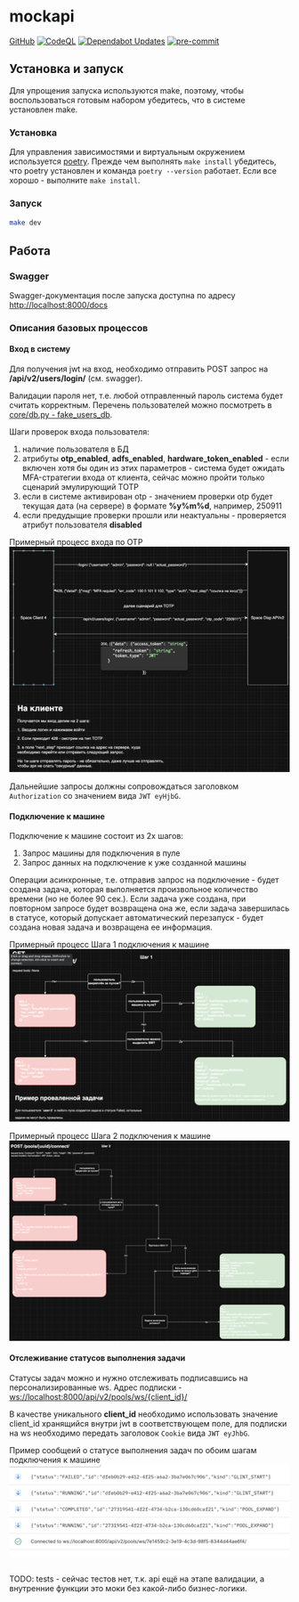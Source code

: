 # mockapi
[GitHub](https://github.com/devalv/mockapi)
[![CodeQL](https://github.com/devalv/mockapi/actions/workflows/github-code-scanning/codeql/badge.svg)](https://github.com/devalv/mockapi/actions/workflows/github-code-scanning/codeql)
[![Dependabot Updates](https://github.com/devalv/mockapi/actions/workflows/dependabot/dependabot-updates/badge.svg)](https://github.com/devalv/mockapi/actions/workflows/dependabot/dependabot-updates)
[![pre-commit](https://github.com/devalv/mockapi/actions/workflows/pre-commit.yml/badge.svg)](https://github.com/devalv/mockapi/actions/workflows/pre-commit.yml)

## Установка и запуск
Для упрощения запуска используются make, поэтому, чтобы воспользоваться готовым набором убедитесь, что в системе установлен make.

### Установка

Для управления зависимостями и виртуальным окружением используется [poetry](https://python-poetry.org/docs/#installing-with-the-official-installer). Прежде чем выполнять `make install` убедитесь, что poetry установлен и команда `poetry --version` работает. Если все хорошо - выполните `make install`.

### Запуск
```bash
make dev
```

## Работа

### Swagger
Swagger-документация после запуска доступна по адресу [http://localhost:8000/docs](http://localhost:8000/docs)

### Описания базовых процессов
#### Вход в систему
Для получения jwt на вход, необходимо отправить POST запрос на **/api/v2/users/login/** (см. swagger).

Валидации пароля нет, т.е. любой отправленный пароль система будет считать корректным. Перечень пользователей можно посмотреть в [core/db.py - fake_users_db](https://github.com/devalv/mockapi/blob/e26de809d1dff65e67b2b4efff904f33bfe6632f/core/db.py#L4C45-L5C1).

Шаги проверок входа пользователя:
1. наличие пользователя в БД
2. атрибуты **otp_enabled**, **adfs_enabled**, **hardware_token_enabled** - если включен хотя бы один из этих параметров - система будет ожидать MFA-стратегии входа от клиента, сейчас можно пройти только сценарий эмулирующий TOTP
3. если в системе активирован otp - значением проверки otp будет текущая дата (на сервере) в формате **%y%m%d**, например, 250911
4. если предудыщие проверки прошли или неактуальны - проверяется атрибут пользователя **disabled**

Примерный процесс входа по OTP
![Примерный процесс входа по OTP](otp_example.png)

Дальнейшие запросы должны сопровождаться заголовком `Authorization` со значением вида `JWT eyHjbG`.

#### Подключение к машине
Подключение к машине состоит из 2х шагов:
1. Запрос машины для подключения в пуле
2. Запрос данных на подключение к уже созданной машины

Операции асинхронные, т.е. отправив запрос на подключение - будет создана задача, которая выполняется произвольное количество времени (но не более 90 сек.).
Если задача уже создана, при повторном запросе будет возвращена она же, если задача завершилась в статусе, который допускает автоматический перезапуск - будет создана новая задача и возвращена ее информация.

Примерный процесс Шага 1 подключения к машине
![Примерный процесс Шага 1 подключения к машине](get_machine_step_1.png)

Примерный процесс Шага 2 подключения к машине
![Примерный процесс Шага 2 подключения к машине](get_machine_step_2.png)

#### Отслеживание статусов выполнения задачи
Статусы задач можно и нужно отслеживать подписавшись на персонализированные ws.
Адрес подписки - [ws://localhost:8000/api/v2/pools/ws/{client_id}/](ws://localhost:8000/api/v2/pools/ws/{client_id}/)

В качестве уникального **client_id** необходимо использовать значение client_id хранящийся внутри jwt в соответствующем поле, для подписки на ws необходимо передать заголовок `Cookie` вида `JWT eyJhbG`.

Пример сообщеий о статусе выполнения задач по обоим шагам подключения к машине
![Пример сообщеий о статусе выполнения задач по обоим шагам подключения к машине](ws_tasks_notification.png)

##
TODO: tests - сейчас тестов нет, т.к. api ещё на этапе валидации, а внутренние функции это моки без какой-либо бизнес-логики.

